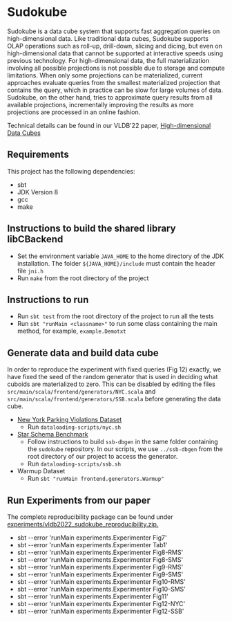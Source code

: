 # Sudokube
Sudokube is a data cube system that supports fast aggregation queries on high-dimensional data. Like traditional data cubes,
Sudokube supports OLAP operations such as roll-up, drill-down, slicing and dicing, but even on high-dimensional data that cannot be supported at interactive
speeds using previous technology. For high-dimensional data, the full materialization involving all possible projections is not possible due to storage and compute limitations.
When only some projections can be materialized, current approaches evaluate queries from the smallest materialized projection that contains the query, which in practice can be slow for large volumes of data.
Sudokube, on the other hand, tries to approximate query results from all available projections, incrementally improving the results as more projections are processed in an online fashion.

Technical details can be found in our VLDB'22 paper, [High-dimensional Data Cubes](https://vldb.org/pvldb/volumes/15/paper/High-dimensional%20Data%20Cubes)
## Requirements
This project has the following dependencies:
- sbt
- JDK Version 8
- gcc
- make

## Instructions to build the shared library libCBackend
- Set the environment variable `JAVA_HOME` to the home directory of the JDK installation. The folder `${JAVA_HOME}/include` must contain the header file `jni.h`
- Run `make` from the root directory of the project

## Instructions to run
- Run `sbt test` from the root directory of the project to run all the tests
- Run `sbt "runMain <classname>"` to run some class containing the main method, for example, `example.Demotxt`

## Generate data and build data cube
In order to reproduce the experiment with fixed queries (Fig 12) exactly, we have fixed the seed of the random generator
that is used in deciding what cuboids are materialized to zero. This can be disabled by editing the files `src/main/scala/frontend/generators/NYC.scala` and  `src/main/scala/frontend/generators/SSB.scala` before generating the data cube.
- [New York Parking Violations Dataset](https://data.cityofnewyork.us/City-Government/Parking-Violations-Issued-Fiscal-Year-2021/kvfd-bves)
	+ Run `dataloading-scripts/nyc.sh`
- [Star Schema Benchmark](https://github.com/eyalroz/ssb-dbgen)
	+ Follow instructions to build `ssb-dbgen` in the same folder containing the `sudokube` repository. In our scripts, we use `../ssb-dbgen` from the root directory of our project to access the generator.
	+ Run `dataloading-scripts/ssb.sh`
- Warmup Dataset
	+ Run `sbt "runMain frontend.generators.Warmup"`


## Run Experiments from our paper
The complete reproducibility package can be found under [experiments/vldb2022_sudokube_reproducibility.zip.](experiments/vldb2022_sudokube_reproducibility.zip)
- sbt --error 'runMain experiments.Experimenter Fig7'
- sbt --error 'runMain experiments.Experimenter Tab1'
- sbt --error 'runMain experiments.Experimenter Fig8-RMS'
- sbt --error 'runMain experiments.Experimenter Fig8-SMS'
- sbt --error 'runMain experiments.Experimenter Fig9-RMS'
- sbt --error 'runMain experiments.Experimenter Fig9-SMS'
- sbt --error 'runMain experiments.Experimenter Fig10-RMS'
- sbt --error 'runMain experiments.Experimenter Fig10-SMS'
- sbt --error 'runMain experiments.Experimenter Fig11'
- sbt --error 'runMain experiments.Experimenter Fig12-NYC'
- sbt --error 'runMain experiments.Experimenter Fig12-SSB'
